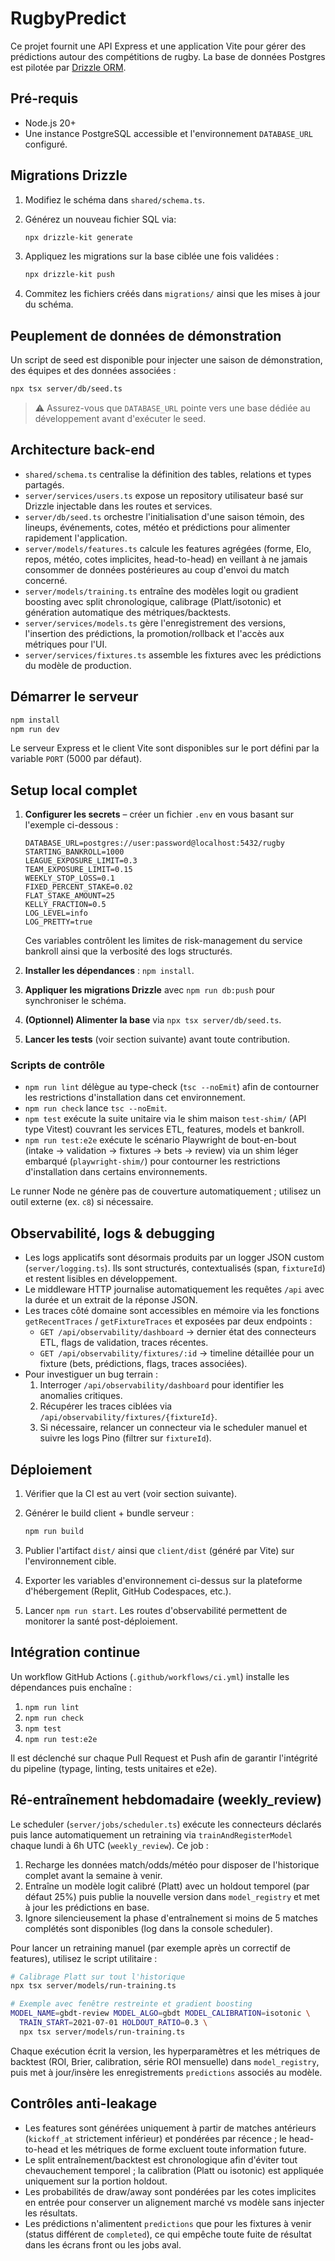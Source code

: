 # RugbyPredict

Ce projet fournit une API Express et une application Vite pour gérer des prédictions autour des compétitions de rugby. La base de données Postgres est pilotée par [Drizzle ORM](https://orm.drizzle.team/).

## Pré-requis

- Node.js 20+
- Une instance PostgreSQL accessible et l'environnement `DATABASE_URL` configuré.

## Migrations Drizzle

1. Modifiez le schéma dans `shared/schema.ts`.
2. Générez un nouveau fichier SQL via:

   ```bash
   npx drizzle-kit generate
   ```

3. Appliquez les migrations sur la base ciblée une fois validées :

   ```bash
   npx drizzle-kit push
   ```

4. Commitez les fichiers créés dans `migrations/` ainsi que les mises à jour du schéma.

## Peuplement de données de démonstration

Un script de seed est disponible pour injecter une saison de démonstration, des équipes et des données associées :

```bash
npx tsx server/db/seed.ts
```

> ⚠️ Assurez-vous que `DATABASE_URL` pointe vers une base dédiée au développement avant d'exécuter le seed.

## Architecture back-end

- `shared/schema.ts` centralise la définition des tables, relations et types partagés.
- `server/services/users.ts` expose un repository utilisateur basé sur Drizzle injectable dans les routes et services.
- `server/db/seed.ts` orchestre l'initialisation d'une saison témoin, des lineups, événements, cotes, météo et prédictions pour alimenter rapidement l'application.
- `server/models/features.ts` calcule les features agrégées (forme, Elo, repos, météo, cotes implicites, head-to-head) en veillant à ne jamais consommer de données postérieures au coup d'envoi du match concerné.
- `server/models/training.ts` entraîne des modèles logit ou gradient boosting avec split chronologique, calibrage (Platt/isotonic) et génération automatique des métriques/backtests.
- `server/services/models.ts` gère l'enregistrement des versions, l'insertion des prédictions, la promotion/rollback et l'accès aux métriques pour l'UI.
- `server/services/fixtures.ts` assemble les fixtures avec les prédictions du modèle de production.

## Démarrer le serveur

```bash
npm install
npm run dev
```

Le serveur Express et le client Vite sont disponibles sur le port défini par la variable `PORT` (5000 par défaut).

## Setup local complet

1. **Configurer les secrets** – créer un fichier `.env` en vous basant sur l'exemple ci-dessous :

   ```env
   DATABASE_URL=postgres://user:password@localhost:5432/rugby
   STARTING_BANKROLL=1000
   LEAGUE_EXPOSURE_LIMIT=0.3
   TEAM_EXPOSURE_LIMIT=0.15
   WEEKLY_STOP_LOSS=0.1
   FIXED_PERCENT_STAKE=0.02
   FLAT_STAKE_AMOUNT=25
   KELLY_FRACTION=0.5
   LOG_LEVEL=info
   LOG_PRETTY=true
   ```

   Ces variables contrôlent les limites de risk-management du service bankroll ainsi que la verbosité des logs structurés.

2. **Installer les dépendances** : `npm install`.
3. **Appliquer les migrations Drizzle** avec `npm run db:push` pour synchroniser le schéma.
4. **(Optionnel) Alimenter la base** via `npx tsx server/db/seed.ts`.
5. **Lancer les tests** (voir section suivante) avant toute contribution.

### Scripts de contrôle

- `npm run lint` délègue au type-check (`tsc --noEmit`) afin de contourner les restrictions d'installation dans cet environnement.
- `npm run check` lance `tsc --noEmit`.
- `npm test` exécute la suite unitaire via le shim maison `test-shim/` (API type Vitest) couvrant les services ETL, features, models et bankroll.
- `npm run test:e2e` exécute le scénario Playwright de bout-en-bout (intake → validation → fixtures → bets → review) via un shim léger embarqué (`playwright-shim/`) pour contourner les restrictions d'installation dans certains environnements.

Le runner Node ne génère pas de couverture automatiquement ; utilisez un outil externe (ex. `c8`) si nécessaire.

## Observabilité, logs & debugging

- Les logs applicatifs sont désormais produits par un logger JSON custom (`server/logging.ts`). Ils sont structurés, contextualisés (span, `fixtureId`) et restent lisibles en développement.
- Le middleware HTTP journalise automatiquement les requêtes `/api` avec la durée et un extrait de la réponse JSON.
- Les traces côté domaine sont accessibles en mémoire via les fonctions `getRecentTraces` / `getFixtureTraces` et exposées par deux endpoints :
  - `GET /api/observability/dashboard` → dernier état des connecteurs ETL, flags de validation, traces récentes.
  - `GET /api/observability/fixtures/:id` → timeline détaillée pour un fixture (bets, prédictions, flags, traces associées).
- Pour investiguer un bug terrain :
  1. Interroger `/api/observability/dashboard` pour identifier les anomalies critiques.
  2. Récupérer les traces ciblées via `/api/observability/fixtures/{fixtureId}`.
  3. Si nécessaire, relancer un connecteur via le scheduler manuel et suivre les logs Pino (filtrer sur `fixtureId`).

## Déploiement

1. Vérifier que la CI est au vert (voir section suivante).
2. Générer le build client + bundle serveur :

   ```bash
   npm run build
   ```

3. Publier l'artifact `dist/` ainsi que `client/dist` (généré par Vite) sur l'environnement cible.
4. Exporter les variables d'environnement ci-dessus sur la plateforme d'hébergement (Replit, GitHub Codespaces, etc.).
5. Lancer `npm run start`. Les routes d'observabilité permettent de monitorer la santé post-déploiement.

## Intégration continue

Un workflow GitHub Actions (`.github/workflows/ci.yml`) installe les dépendances puis enchaîne :

1. `npm run lint`
2. `npm run check`
3. `npm test`
4. `npm run test:e2e`

Il est déclenché sur chaque Pull Request et Push afin de garantir l'intégrité du pipeline (typage, linting, tests unitaires et e2e).

## Ré-entraînement hebdomadaire (weekly_review)

Le scheduler (`server/jobs/scheduler.ts`) exécute les connecteurs déclarés puis lance automatiquement un retraining via `trainAndRegisterModel` chaque lundi à 6h UTC (`weekly_review`). Ce job :

1. Recharge les données match/odds/météo pour disposer de l'historique complet avant la semaine à venir.
2. Entraîne un modèle logit calibré (Platt) avec un holdout temporel (par défaut 25%) puis publie la nouvelle version dans `model_registry` et met à jour les prédictions en base.
3. Ignore silencieusement la phase d'entraînement si moins de 5 matches complétés sont disponibles (log dans la console scheduler).

Pour lancer un retraining manuel (par exemple après un correctif de features), utilisez le script utilitaire :

```bash
# Calibrage Platt sur tout l'historique
npx tsx server/models/run-training.ts

# Exemple avec fenêtre restreinte et gradient boosting
MODEL_NAME=gbdt-review MODEL_ALGO=gbdt MODEL_CALIBRATION=isotonic \
  TRAIN_START=2021-07-01 HOLDOUT_RATIO=0.3 \
  npx tsx server/models/run-training.ts
```

Chaque exécution écrit la version, les hyperparamètres et les métriques de backtest (ROI, Brier, calibration, série ROI mensuelle) dans `model_registry`, puis met à jour/insère les enregistrements `predictions` associés au modèle.

## Contrôles anti-leakage

- Les features sont générées uniquement à partir de matches antérieurs (`kickoff_at` strictement inférieur) et pondérées par récence ; le head-to-head et les métriques de forme excluent toute information future.
- Le split entraînement/backtest est chronologique afin d'éviter tout chevauchement temporel ; la calibration (Platt ou isotonic) est appliquée uniquement sur la portion holdout.
- Les probabilités de draw/away sont pondérées par les cotes implicites en entrée pour conserver un alignement marché vs modèle sans injecter les résultats.
- Les prédictions n'alimentent `predictions` que pour les fixtures à venir (status différent de `completed`), ce qui empêche toute fuite de résultat dans les écrans front ou les jobs aval.
